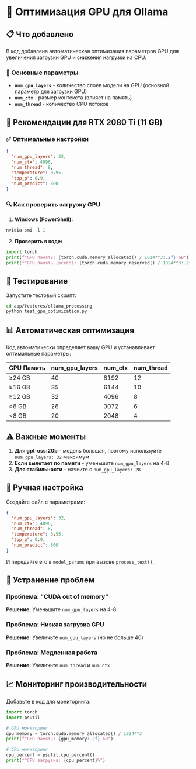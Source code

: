 # 🚀 Оптимизация GPU для Ollama

## 📋 Что добавлено

В код добавлена автоматическая оптимизация параметров GPU для увеличения загрузки GPU и снижения нагрузки на CPU.

### 🔧 Основные параметры

- **`num_gpu_layers`** - количество слоев модели на GPU (основной параметр для загрузки GPU)
- **`num_ctx`** - размер контекста (влияет на память)
- **`num_thread`** - количество CPU потоков

## 🎯 Рекомендации для RTX 2080 Ti (11 GB)

### ✅ Оптимальные настройки

```json
{
  "num_gpu_layers": 32,
  "num_ctx": 4096,
  "num_thread": 8,
  "temperature": 0.95,
  "top_p": 0.9,
  "num_predict": 800
}
```

### 🔍 Как проверить загрузку GPU

1. **Windows (PowerShell):**
```powershell
nvidia-smi -l 1
```

2. **Проверить в коде:**
```python
import torch
print(f"GPU память: {torch.cuda.memory_allocated() / 1024**3:.2f} GB")
print(f"GPU память (всего): {torch.cuda.memory_reserved() / 1024**3:.2f} GB")
```

## 🧪 Тестирование

Запустите тестовый скрипт:

```bash
cd app/features/ollama_processing
python test_gpu_optimization.py
```

## 📊 Автоматическая оптимизация

Код автоматически определяет вашу GPU и устанавливает оптимальные параметры:

| GPU Память | num_gpu_layers | num_ctx | num_thread |
|------------|----------------|---------|------------|
| ≥24 GB     | 40            | 8192    | 12         |
| ≥16 GB     | 35            | 6144    | 10         |
| ≥12 GB     | 32            | 4096    | 8          |
| ≥8 GB      | 28            | 3072    | 6          |
| <8 GB      | 20            | 2048    | 4          |

## ⚠️ Важные моменты

1. **Для gpt-oss:20b** - модель большая, поэтому используйте `num_gpu_layers: 32` максимум
2. **Если вылетает по памяти** - уменьшите `num_gpu_layers` на 4-8
3. **Для стабильности** - начните с `num_gpu_layers: 28`

## 🔧 Ручная настройка

Создайте файл с параметрами:

```json
{
  "num_gpu_layers": 32,
  "num_ctx": 4096,
  "num_thread": 8,
  "temperature": 0.95,
  "top_p": 0.9,
  "num_predict": 800
}
```

И передайте его в `model_params` при вызове `process_text()`.

## 🚨 Устранение проблем

### Проблема: "CUDA out of memory"
**Решение:** Уменьшите `num_gpu_layers` на 4-8

### Проблема: Низкая загрузка GPU
**Решение:** Увеличьте `num_gpu_layers` (но не больше 40)

### Проблема: Медленная работа
**Решение:** Увеличьте `num_thread` и `num_ctx`

## 📈 Мониторинг производительности

Добавьте в код для мониторинга:

```python
import torch
import psutil

# GPU мониторинг
gpu_memory = torch.cuda.memory_allocated() / 1024**3
print(f"GPU память: {gpu_memory:.2f} GB")

# CPU мониторинг
cpu_percent = psutil.cpu_percent()
print(f"CPU загрузка: {cpu_percent}%")
```
